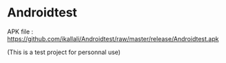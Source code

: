 # Androidtest

APK file : https://github.com/ikallali/Androidtest/raw/master/release/Androidtest.apk

(This is a test project for personnal use)
